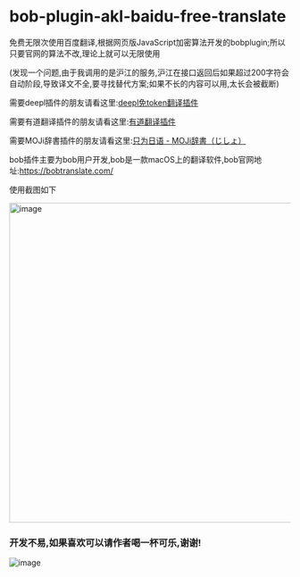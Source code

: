 # bob-plugin-akl-baidu-free-translate
免费无限次使用百度翻译,根据网页版JavaScript加密算法开发的bobplugin;所以只要官网的算法不改,理论上就可以无限使用

(发现一个问题,由于我调用的是沪江的服务,沪江在接口返回后如果超过200字符会自动阶段,导致译文不全,要寻找替代方案;如果不长的内容可以用,太长会被截断)

需要deepl插件的朋友请看这里:[deepl免token翻译插件](https://github.com/akl7777777/bob-plugin-akl-deepl-free-translate)

需要有道翻译插件的朋友请看这里:[有道翻译插件](https://github.com/akl7777777/bob-plugin-akl-youdao-free-translate)

需要MOJi辞書插件的朋友请看这里:[只为日语 - MOJi辞書（じしょ）](https://github.com/akl7777777/bob-plugin-akl-mojidict-translate)

bob插件主要为bob用户开发,bob是一款macOS上的翻译软件,bob官网地址:https://bobtranslate.com/

使用截图如下

<img width="573" alt="image" src="https://user-images.githubusercontent.com/84266551/220101173-82ae0736-7ca2-4a5e-96ab-de5adad66a40.png">


### 开发不易,如果喜欢可以请作者喝一杯可乐,谢谢!


![image](https://user-images.githubusercontent.com/84266551/219829283-3ed1798e-aeed-4174-bbcb-f93bf3008817.png)
